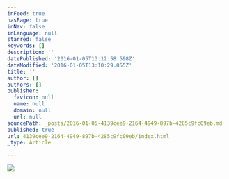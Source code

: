 ```yaml
---
inFeed: true
hasPage: true
inNav: false
inLanguage: null
starred: false
keywords: []
description: ''
datePublished: '2016-01-05T13:12:58.598Z'
dateModified: '2016-01-05T13:10:29.055Z'
title: ''
author: []
authors: []
publisher:
  favicon: null
  name: null
  domain: null
  url: null
sourcePath: _posts/2016-01-05-4139cee9-2164-4949-897b-4285c9fc09eb.md
published: true
url: 4139cee9-2164-4949-897b-4285c9fc09eb/index.html
_type: Article

---
```

![](https://the-grid-user-content.s3-us-west-2.amazonaws.com/bdceffc5-a10a-47e0-9eac-a5a073df7e47.png)